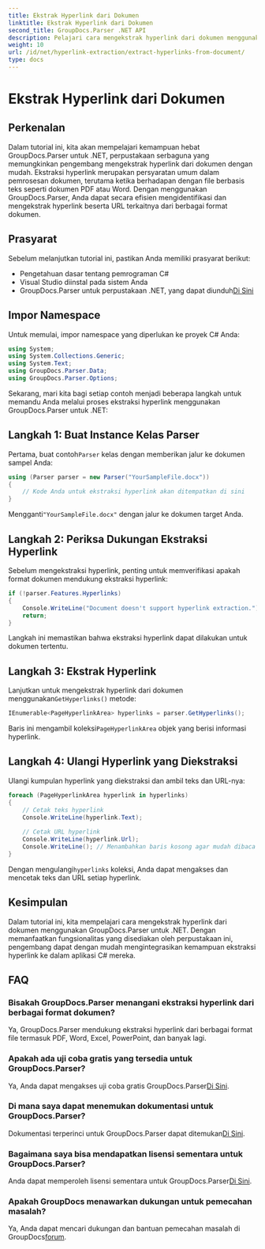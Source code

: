 ```yaml
---
title: Ekstrak Hyperlink dari Dokumen
linktitle: Ekstrak Hyperlink dari Dokumen
second_title: GroupDocs.Parser .NET API
description: Pelajari cara mengekstrak hyperlink dari dokumen menggunakan GroupDocs.Parser untuk .NET. Tingkatkan aplikasi C# Anda dengan panduan sederhana ini.
weight: 10
url: /id/net/hyperlink-extraction/extract-hyperlinks-from-document/
type: docs
---
```

# Ekstrak Hyperlink dari Dokumen

## Perkenalan
Dalam tutorial ini, kita akan mempelajari kemampuan hebat GroupDocs.Parser untuk .NET, perpustakaan serbaguna yang memungkinkan pengembang mengekstrak hyperlink dari dokumen dengan mudah. Ekstraksi hyperlink merupakan persyaratan umum dalam pemrosesan dokumen, terutama ketika berhadapan dengan file berbasis teks seperti dokumen PDF atau Word. Dengan menggunakan GroupDocs.Parser, Anda dapat secara efisien mengidentifikasi dan mengekstrak hyperlink beserta URL terkaitnya dari berbagai format dokumen.
## Prasyarat
Sebelum melanjutkan tutorial ini, pastikan Anda memiliki prasyarat berikut:
- Pengetahuan dasar tentang pemrograman C#
- Visual Studio diinstal pada sistem Anda
-  GroupDocs.Parser untuk perpustakaan .NET, yang dapat diunduh[Di Sini](https://releases.groupdocs.com/parser/net/)
## Impor Namespace
Untuk memulai, impor namespace yang diperlukan ke proyek C# Anda:
```csharp
using System;
using System.Collections.Generic;
using System.Text;
using GroupDocs.Parser.Data;
using GroupDocs.Parser.Options;
```

Sekarang, mari kita bagi setiap contoh menjadi beberapa langkah untuk memandu Anda melalui proses ekstraksi hyperlink menggunakan GroupDocs.Parser untuk .NET:
## Langkah 1: Buat Instance Kelas Parser
 Pertama, buat contoh`Parser` kelas dengan memberikan jalur ke dokumen sampel Anda:
```csharp
using (Parser parser = new Parser("YourSampleFile.docx"))
{
    // Kode Anda untuk ekstraksi hyperlink akan ditempatkan di sini
}
```
 Mengganti`"YourSampleFile.docx"` dengan jalur ke dokumen target Anda.
## Langkah 2: Periksa Dukungan Ekstraksi Hyperlink
Sebelum mengekstraksi hyperlink, penting untuk memverifikasi apakah format dokumen mendukung ekstraksi hyperlink:
```csharp
if (!parser.Features.Hyperlinks)
{
    Console.WriteLine("Document doesn't support hyperlink extraction.");
    return;
}
```
Langkah ini memastikan bahwa ekstraksi hyperlink dapat dilakukan untuk dokumen tertentu.
## Langkah 3: Ekstrak Hyperlink
 Lanjutkan untuk mengekstrak hyperlink dari dokumen menggunakan`GetHyperlinks()` metode:
```csharp
IEnumerable<PageHyperlinkArea> hyperlinks = parser.GetHyperlinks();
```
 Baris ini mengambil koleksi`PageHyperlinkArea` objek yang berisi informasi hyperlink.
## Langkah 4: Ulangi Hyperlink yang Diekstraksi
Ulangi kumpulan hyperlink yang diekstraksi dan ambil teks dan URL-nya:
```csharp
foreach (PageHyperlinkArea hyperlink in hyperlinks)
{
    // Cetak teks hyperlink
    Console.WriteLine(hyperlink.Text);
    
    // Cetak URL hyperlink
    Console.WriteLine(hyperlink.Url);
    Console.WriteLine(); // Menambahkan baris kosong agar mudah dibaca
}
```
Dengan mengulangi`hyperlinks` koleksi, Anda dapat mengakses dan mencetak teks dan URL setiap hyperlink.
## Kesimpulan
Dalam tutorial ini, kita mempelajari cara mengekstrak hyperlink dari dokumen menggunakan GroupDocs.Parser untuk .NET. Dengan memanfaatkan fungsionalitas yang disediakan oleh perpustakaan ini, pengembang dapat dengan mudah mengintegrasikan kemampuan ekstraksi hyperlink ke dalam aplikasi C# mereka.

## FAQ
### Bisakah GroupDocs.Parser menangani ekstraksi hyperlink dari berbagai format dokumen?
Ya, GroupDocs.Parser mendukung ekstraksi hyperlink dari berbagai format file termasuk PDF, Word, Excel, PowerPoint, dan banyak lagi.
### Apakah ada uji coba gratis yang tersedia untuk GroupDocs.Parser?
 Ya, Anda dapat mengakses uji coba gratis GroupDocs.Parser[Di Sini](https://releases.groupdocs.com/).
### Di mana saya dapat menemukan dokumentasi untuk GroupDocs.Parser?
 Dokumentasi terperinci untuk GroupDocs.Parser dapat ditemukan[Di Sini](https://tutorials.groupdocs.com/parser/net/).
### Bagaimana saya bisa mendapatkan lisensi sementara untuk GroupDocs.Parser?
 Anda dapat memperoleh lisensi sementara untuk GroupDocs.Parser[Di Sini](https://purchase.groupdocs.com/temporary-license/).
### Apakah GroupDocs menawarkan dukungan untuk pemecahan masalah?
 Ya, Anda dapat mencari dukungan dan bantuan pemecahan masalah di GroupDocs[forum](https://forum.groupdocs.com/c/parser/17).